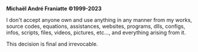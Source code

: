 ﻿  
<b>Michaël André Franiatte ©1999-2023</b>  
  
I don't accept anyone own and use anything in any manner from my works, source codes, equations, assistances, websites, programs, dlls, configs, infos, scripts, files, videos, pictures, etc..., and everything arising from it.  
  
This decision is final and irrevocable.  
  